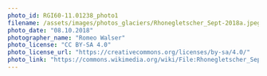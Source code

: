 ```yaml
---
photo_id: RGI60-11.01238_photo1
filename: /assets/images/photos_glaciers/Rhonegletscher_Sept-2018a.jpeg
photo_date: "08.10.2018"
photographer_name: "Romeo Walser"
photo_license: "CC BY-SA 4.0"
photo_license_url: "https://creativecommons.org/licenses/by-sa/4.0/"
photo_link: "https://commons.wikimedia.org/wiki/File:Rhonegletscher_Sept-2018a.jpg"
---
```

